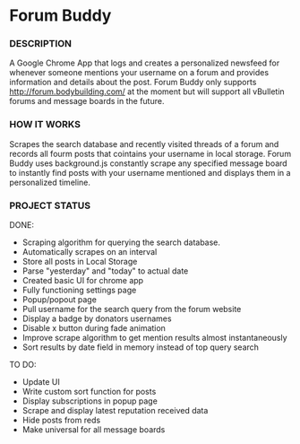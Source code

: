 # Forum Buddy

### DESCRIPTION

A Google Chrome App that logs and creates a personalized newsfeed for whenever someone mentions your username on a forum and provides information and details about the post. Forum Buddy only supports http://forum.bodybuilding.com/ at the moment but will support all vBulletin forums and message boards in the future.

### HOW IT WORKS

Scrapes the search database and recently visited threads of a forum and records all fourm posts that cointains your username in local storage. Forum Buddy uses background.js constantly scrape any specified message board to instantly find posts with your username mentioned and displays them in a personalized timeline.


### PROJECT STATUS

DONE:
- Scraping algorithm for querying the search database.
- Automatically scrapes on an interval
- Store all posts in Local Storage
- Parse "yesterday" and "today" to actual date
- Created basic UI for chrome app
- Fully functioning settings page
- Popup/popout page
- Pull username for the search query from the forum website
- Display a badge by donators usernames
- Disable x button during fade animation
- Improve scrape algorithm to get mention results almost instantaneously
- Sort results by date field in memory instead of top query search

TO DO:
- Update UI
- Write custom sort function for posts
- Display subscriptions in popup page
- Scrape and display latest reputation received data
- Hide posts from reds
- Make universal for all message boards
